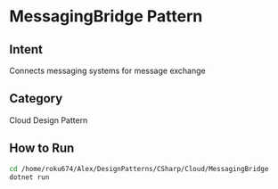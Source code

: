 # MessagingBridge Pattern

## Intent
Connects messaging systems for message exchange

## Category
Cloud Design Pattern

## How to Run
```bash
cd /home/roku674/Alex/DesignPatterns/CSharp/Cloud/MessagingBridge
dotnet run
```
